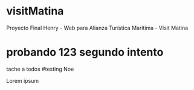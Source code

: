 # visitMatina

Proyecto Final Henry - Web para Alianza Turística Marítima - Visit Matina


probando 123
segundo intento
=======



tache a todos
#testing Noe


Lorem ipsum
